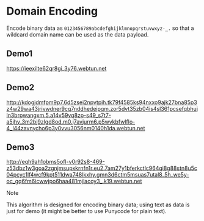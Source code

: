 # Domain Encoding

Encode binary data as `0123456789abcdefghijklmnopqrstuvwxyz-_.` so that a wildcard domain name can be used as the data payload.

## Demo1

https://ieexilte62qr8gi_3y76.webtun.net

## Demo2

http://kdogjdmfpm9p7.6d5zsei2npvtpih.tk79f4585ks94nxxo9ajk27bna85p3z4w29wa43jrivwdner9cq7nddhedeipqm.zor5dvt35zb04is4sl361pcsefqbhujln3brpwangxm.5.a14v59vq8zp-s49_s7t7-a5jhy_3m2bj9zlgd8od.m0.j7avjurm6.p5wvkbfwlflo-4_l44zavnycho6p3y0vvu3056nm0140h1da.webtun.net

## Demo3

http://eqh9ah1obms5ofl-v0r92s8-469-z53dbz1w3goa2zgnjmsupxkrnfn1r.eu2.7am27y1bferkctlc964qi8g88stn8u5c04pcyc1lf4wcf9kpt511dwa748lkxhy.gmn3d6ctm5msuas7utal8_5h_we5y-oc_gq6fm6icwwjpo6haa481mjlacoy3_.k19.webtun.net

> [!NOTE]
> This algorithm is designed for encoding binary data; using text as data is just for demo (it might be better to use Punycode for plain text).
